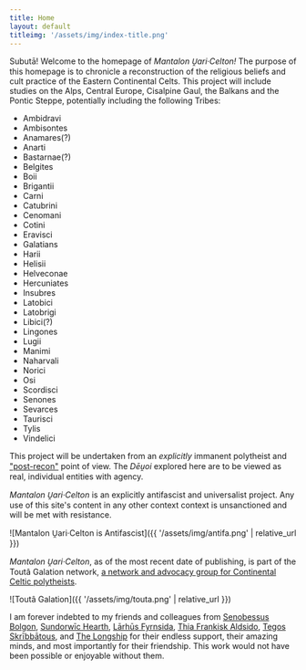 ```yaml
---
title: Home
layout: default
titleimg: '/assets/img/index-title.png'
---
```






Subutā! Welcome to the homepage of *Mantalon U̯ari·Celton!* The purpose of this homepage is to chronicle a reconstruction of the religious beliefs and cult practice of the Eastern Continental Celts. This project will include studies on the Alps, Central Europe, Cisalpine Gaul, the Balkans and the Pontic Steppe, potentially including the following Tribes: 



- Ambidravi
- Ambisontes
- Anamares(?)
- Anarti
- Bastarnae(?)
- Belgites
- Boii
- Brigantii
- Carni
- Catubrini
- Cenomani
- Cotini
- Eravisci
- Galatians
- Harii
- Helisii
- Helveconae
- Hercuniates
- Insubres
- Latobici
- Latobrigi
- Libici(?)
- Lingones
- Lugii
- Manimi
- Naharvali
- Norici
- Osi
- Scordisci
- Senones
- Sevarces
- Taurisci
- Tylis
- Vindelici

This project will be undertaken from an *explicitly* immanent polytheist and ["post-recon"](https://axeandplough.com/2020/05/23/post-recon-what-happens-next/) point of view. The *Dēu̯oi* explored here are to be viewed as real, individual entities with agency. 

*Mantalon U̯ari·Celton* is an explicitly antifascist and universalist project. Any use of this site's content in any other context context is unsanctioned and will be met with resistance.

![Mantalon U̯ari·Celton is Antifascist]({{ '/assets/img/antifa.png' | relative_url }})

*Mantalon U̯ari·Celton*, as of the most recent date of publishing, is part of the Toutâ Galation network, [a network and advocacy group for Continental Celtic polytheists](https://toutagalation.org/).  

![Toutâ Galation]({{ '/assets/img/touta.png' | relative_url }})

I am forever indebted to my friends and colleagues from [Senobessus Bolgon](https://senobessusbolgon.wordpress.com/), [Sundorwīc Hearth](https://sundorwic.wordpress.com/), [Lārhūs Fyrnsida](https://larhusfyrnsida.com/), [Thia Frankisk Aldsido](https://frankisk-allodium.com/), [Tegos Skrībbātous](https://skribbatous.org/), and [The Longship](https://www.thelongship.net/) for their endless support, their amazing minds, and most importantly for their friendship. This work would not have been possible or enjoyable without them. 